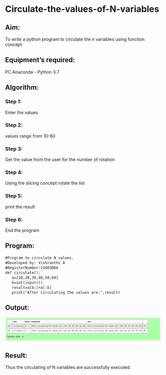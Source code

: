 # Circulate-the-values-of-N-variables
## Aim:
To write a python program to circulate the n variables using function concept
## Equipment’s required:
PC
Anaconda - Python 3.7
## Algorithm: 
### Step 1: 
Enter the values
### Step 2: 
values range from 10-60
### Step 3: 
Get the value from the user for the number of rotation
### Step 4: 
Using the slicing concept rotate the list
### Step 5: 
print the result
### Step 6: 
End the program
## Program:
```
#Program to circulate N values.
#Developed by: Vishranthi A
#RegisterNumber:21003066
def circulate():
   a=[10,20,30,40,50,60]
   b=int(input())
   result=a[b:]+a[:b]
   print("After circulating the values are:",result)
```
## Output:
![OUTPUT](./Ex02.jpg)

## Result:
Thus the circulating of N variables are successfully executed.